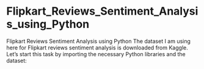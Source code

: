 # Flipkart_Reviews_Sentiment_Analysis_using_Python


 Flipkart Reviews Sentiment Analysis using Python
The dataset I am using here for Flipkart reviews sentiment analysis is downloaded from Kaggle. Let’s start this task by importing the necessary Python libraries and the dataset:
